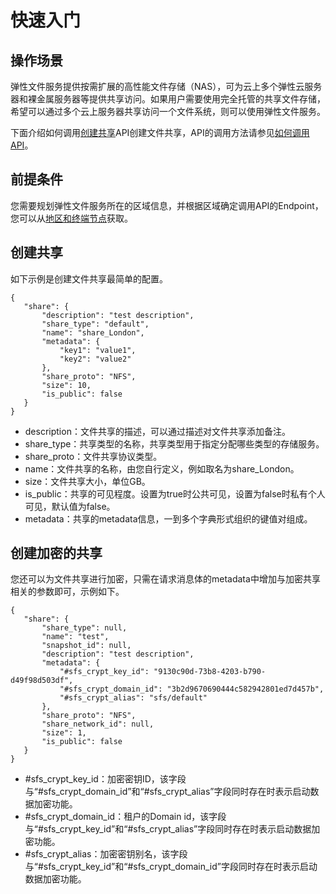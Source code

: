 # 快速入门<a name="ZH-CN_TOPIC_0173615023"></a>

## 操作场景<a name="section281275461610"></a>

弹性文件服务提供按需扩展的高性能文件存储（NAS），可为云上多个弹性云服务器和裸金属服务器等提供共享访问。如果用户需要使用完全托管的共享文件存储，希望可以通过多个云上服务器共享访问一个文件系统，则可以使用弹性文件服务。

下面介绍如何调用[创建共享](创建共享.md)API创建文件共享，API的调用方法请参见[如何调用API](构造请求.md)。

## 前提条件<a name="section44739247713"></a>

您需要规划弹性文件服务所在的区域信息，并根据区域确定调用API的Endpoint，您可以从[地区和终端节点](https://developer.huaweicloud.com/endpoint)获取。

## 创建共享<a name="section847515101583"></a>

如下示例是创建文件共享最简单的配置。

```
{
   "share": {
       "description": "test description",
       "share_type": "default",
       "name": "share_London",
       "metadata": {
           "key1": "value1",
           "key2": "value2"
       },
       "share_proto": "NFS",
       "size": 10,
       "is_public": false
   }
}
```

-   description：文件共享的描述，可以通过描述对文件共享添加备注。
-   share\_type：共享类型的名称，共享类型用于指定分配哪些类型的存储服务。
-   share\_proto：文件共享协议类型。
-   name：文件共享的名称，由您自行定义，例如取名为share\_London。
-   size：文件共享大小，单位GB。
-   is\_public：共享的可见程度。设置为true时公共可见，设置为false时私有个人可见，默认值为false。
-   metadata：共享的metadata信息，一到多个字典形式组织的键值对组成。

## 创建加密的共享<a name="section173581612121213"></a>

您还可以为文件共享进行加密，只需在请求消息体的metadata中增加与加密共享相关的参数即可，示例如下。

```
{
   "share": {
       "share_type": null,
       "name": "test",
       "snapshot_id": null,
       "description": "test description",
       "metadata": {
           "#sfs_crypt_key_id": "9130c90d-73b8-4203-b790-d49f98d503df",
           "#sfs_crypt_domain_id": "3b2d9670690444c582942801ed7d457b",
           "#sfs_crypt_alias": "sfs/default"
       },
       "share_proto": "NFS",
       "share_network_id": null,
       "size": 1,
       "is_public": false
   }
}
```

-   \#sfs\_crypt\_key\_id：加密密钥ID，该字段与“\#sfs\_crypt\_domain\_id”和“\#sfs\_crypt\_alias”字段同时存在时表示启动数据加密功能。
-   \#sfs\_crypt\_domain\_id：租户的Domain id，该字段与“\#sfs\_crypt\_key\_id”和“\#sfs\_crypt\_alias”字段同时存在时表示启动数据加密功能。
-   \#sfs\_crypt\_alias：加密密钥别名，该字段与“\#sfs\_crypt\_key\_id”和“\#sfs\_crypt\_domain\_id”字段同时存在时表示启动数据加密功能。

